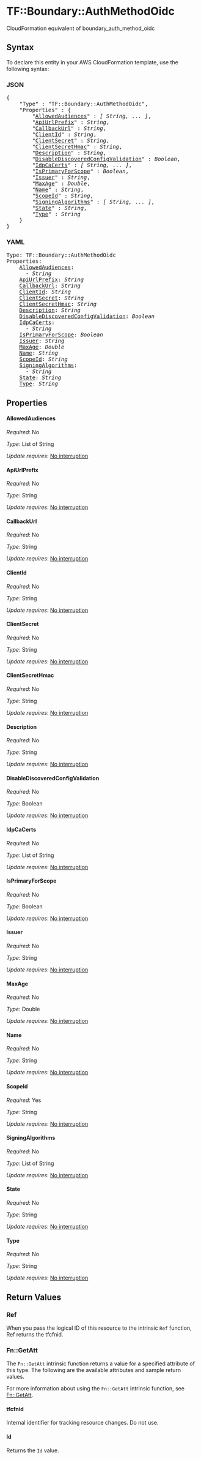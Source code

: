 # TF::Boundary::AuthMethodOidc

CloudFormation equivalent of boundary_auth_method_oidc

## Syntax

To declare this entity in your AWS CloudFormation template, use the following syntax:

### JSON

<pre>
{
    "Type" : "TF::Boundary::AuthMethodOidc",
    "Properties" : {
        "<a href="#allowedaudiences" title="AllowedAudiences">AllowedAudiences</a>" : <i>[ String, ... ]</i>,
        "<a href="#apiurlprefix" title="ApiUrlPrefix">ApiUrlPrefix</a>" : <i>String</i>,
        "<a href="#callbackurl" title="CallbackUrl">CallbackUrl</a>" : <i>String</i>,
        "<a href="#clientid" title="ClientId">ClientId</a>" : <i>String</i>,
        "<a href="#clientsecret" title="ClientSecret">ClientSecret</a>" : <i>String</i>,
        "<a href="#clientsecrethmac" title="ClientSecretHmac">ClientSecretHmac</a>" : <i>String</i>,
        "<a href="#description" title="Description">Description</a>" : <i>String</i>,
        "<a href="#disablediscoveredconfigvalidation" title="DisableDiscoveredConfigValidation">DisableDiscoveredConfigValidation</a>" : <i>Boolean</i>,
        "<a href="#idpcacerts" title="IdpCaCerts">IdpCaCerts</a>" : <i>[ String, ... ]</i>,
        "<a href="#isprimaryforscope" title="IsPrimaryForScope">IsPrimaryForScope</a>" : <i>Boolean</i>,
        "<a href="#issuer" title="Issuer">Issuer</a>" : <i>String</i>,
        "<a href="#maxage" title="MaxAge">MaxAge</a>" : <i>Double</i>,
        "<a href="#name" title="Name">Name</a>" : <i>String</i>,
        "<a href="#scopeid" title="ScopeId">ScopeId</a>" : <i>String</i>,
        "<a href="#signingalgorithms" title="SigningAlgorithms">SigningAlgorithms</a>" : <i>[ String, ... ]</i>,
        "<a href="#state" title="State">State</a>" : <i>String</i>,
        "<a href="#type" title="Type">Type</a>" : <i>String</i>
    }
}
</pre>

### YAML

<pre>
Type: TF::Boundary::AuthMethodOidc
Properties:
    <a href="#allowedaudiences" title="AllowedAudiences">AllowedAudiences</a>: <i>
      - String</i>
    <a href="#apiurlprefix" title="ApiUrlPrefix">ApiUrlPrefix</a>: <i>String</i>
    <a href="#callbackurl" title="CallbackUrl">CallbackUrl</a>: <i>String</i>
    <a href="#clientid" title="ClientId">ClientId</a>: <i>String</i>
    <a href="#clientsecret" title="ClientSecret">ClientSecret</a>: <i>String</i>
    <a href="#clientsecrethmac" title="ClientSecretHmac">ClientSecretHmac</a>: <i>String</i>
    <a href="#description" title="Description">Description</a>: <i>String</i>
    <a href="#disablediscoveredconfigvalidation" title="DisableDiscoveredConfigValidation">DisableDiscoveredConfigValidation</a>: <i>Boolean</i>
    <a href="#idpcacerts" title="IdpCaCerts">IdpCaCerts</a>: <i>
      - String</i>
    <a href="#isprimaryforscope" title="IsPrimaryForScope">IsPrimaryForScope</a>: <i>Boolean</i>
    <a href="#issuer" title="Issuer">Issuer</a>: <i>String</i>
    <a href="#maxage" title="MaxAge">MaxAge</a>: <i>Double</i>
    <a href="#name" title="Name">Name</a>: <i>String</i>
    <a href="#scopeid" title="ScopeId">ScopeId</a>: <i>String</i>
    <a href="#signingalgorithms" title="SigningAlgorithms">SigningAlgorithms</a>: <i>
      - String</i>
    <a href="#state" title="State">State</a>: <i>String</i>
    <a href="#type" title="Type">Type</a>: <i>String</i>
</pre>

## Properties

#### AllowedAudiences

_Required_: No

_Type_: List of String

_Update requires_: [No interruption](https://docs.aws.amazon.com/AWSCloudFormation/latest/UserGuide/using-cfn-updating-stacks-update-behaviors.html#update-no-interrupt)

#### ApiUrlPrefix

_Required_: No

_Type_: String

_Update requires_: [No interruption](https://docs.aws.amazon.com/AWSCloudFormation/latest/UserGuide/using-cfn-updating-stacks-update-behaviors.html#update-no-interrupt)

#### CallbackUrl

_Required_: No

_Type_: String

_Update requires_: [No interruption](https://docs.aws.amazon.com/AWSCloudFormation/latest/UserGuide/using-cfn-updating-stacks-update-behaviors.html#update-no-interrupt)

#### ClientId

_Required_: No

_Type_: String

_Update requires_: [No interruption](https://docs.aws.amazon.com/AWSCloudFormation/latest/UserGuide/using-cfn-updating-stacks-update-behaviors.html#update-no-interrupt)

#### ClientSecret

_Required_: No

_Type_: String

_Update requires_: [No interruption](https://docs.aws.amazon.com/AWSCloudFormation/latest/UserGuide/using-cfn-updating-stacks-update-behaviors.html#update-no-interrupt)

#### ClientSecretHmac

_Required_: No

_Type_: String

_Update requires_: [No interruption](https://docs.aws.amazon.com/AWSCloudFormation/latest/UserGuide/using-cfn-updating-stacks-update-behaviors.html#update-no-interrupt)

#### Description

_Required_: No

_Type_: String

_Update requires_: [No interruption](https://docs.aws.amazon.com/AWSCloudFormation/latest/UserGuide/using-cfn-updating-stacks-update-behaviors.html#update-no-interrupt)

#### DisableDiscoveredConfigValidation

_Required_: No

_Type_: Boolean

_Update requires_: [No interruption](https://docs.aws.amazon.com/AWSCloudFormation/latest/UserGuide/using-cfn-updating-stacks-update-behaviors.html#update-no-interrupt)

#### IdpCaCerts

_Required_: No

_Type_: List of String

_Update requires_: [No interruption](https://docs.aws.amazon.com/AWSCloudFormation/latest/UserGuide/using-cfn-updating-stacks-update-behaviors.html#update-no-interrupt)

#### IsPrimaryForScope

_Required_: No

_Type_: Boolean

_Update requires_: [No interruption](https://docs.aws.amazon.com/AWSCloudFormation/latest/UserGuide/using-cfn-updating-stacks-update-behaviors.html#update-no-interrupt)

#### Issuer

_Required_: No

_Type_: String

_Update requires_: [No interruption](https://docs.aws.amazon.com/AWSCloudFormation/latest/UserGuide/using-cfn-updating-stacks-update-behaviors.html#update-no-interrupt)

#### MaxAge

_Required_: No

_Type_: Double

_Update requires_: [No interruption](https://docs.aws.amazon.com/AWSCloudFormation/latest/UserGuide/using-cfn-updating-stacks-update-behaviors.html#update-no-interrupt)

#### Name

_Required_: No

_Type_: String

_Update requires_: [No interruption](https://docs.aws.amazon.com/AWSCloudFormation/latest/UserGuide/using-cfn-updating-stacks-update-behaviors.html#update-no-interrupt)

#### ScopeId

_Required_: Yes

_Type_: String

_Update requires_: [No interruption](https://docs.aws.amazon.com/AWSCloudFormation/latest/UserGuide/using-cfn-updating-stacks-update-behaviors.html#update-no-interrupt)

#### SigningAlgorithms

_Required_: No

_Type_: List of String

_Update requires_: [No interruption](https://docs.aws.amazon.com/AWSCloudFormation/latest/UserGuide/using-cfn-updating-stacks-update-behaviors.html#update-no-interrupt)

#### State

_Required_: No

_Type_: String

_Update requires_: [No interruption](https://docs.aws.amazon.com/AWSCloudFormation/latest/UserGuide/using-cfn-updating-stacks-update-behaviors.html#update-no-interrupt)

#### Type

_Required_: No

_Type_: String

_Update requires_: [No interruption](https://docs.aws.amazon.com/AWSCloudFormation/latest/UserGuide/using-cfn-updating-stacks-update-behaviors.html#update-no-interrupt)

## Return Values

### Ref

When you pass the logical ID of this resource to the intrinsic `Ref` function, Ref returns the tfcfnid.

### Fn::GetAtt

The `Fn::GetAtt` intrinsic function returns a value for a specified attribute of this type. The following are the available attributes and sample return values.

For more information about using the `Fn::GetAtt` intrinsic function, see [Fn::GetAtt](https://docs.aws.amazon.com/AWSCloudFormation/latest/UserGuide/intrinsic-function-reference-getatt.html).

#### tfcfnid

Internal identifier for tracking resource changes. Do not use.

#### Id

Returns the <code>Id</code> value.

